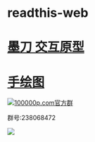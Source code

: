 # readthis-web

# [墨刀 交互原型](https://pro.modao.cc/app/LBLKgOOullAvgb5V9e8N1hGmWZ4DHHd)


# [手绘图](https://github.com/zhangshanhai/readthis-web/blob/master/img/index.md)




[![](http://pub.idqqimg.com/wpa/images/group.png "100000p.com官方群")](http://shang.qq.com/wpa/qunwpa?idkey=bc60b852e963704404153f225800257ab64dc5727cab6e777166f7d76046ba7a)

群号:238068472


![](https://raw.githubusercontent.com/zhangshanhai/readthis-web/master/img/readthis.png)
